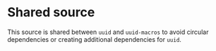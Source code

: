 # Shared source

This source is shared between `uuid` and `uuid-macros` to avoid circular dependencies or creating additional dependencies for `uuid`.
